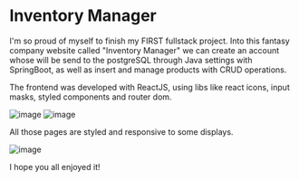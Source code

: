 # Inventory Manager


I'm so proud of myself to finish my FIRST fullstack project. 
Into this fantasy company website called "Inventory Manager" we can create an account whose will be send to the postgreSQL through Java settings with SpringBoot, as well as insert and manage products with CRUD operations.

The frontend was developed with ReactJS, using libs like react icons, input masks, styled components and router dom.


![image](https://user-images.githubusercontent.com/86061018/193933961-d440ca1c-806e-440a-920a-0d5deb2c79ac.png)
![image](https://user-images.githubusercontent.com/86061018/193933226-d82ade09-ca64-4796-8d4a-40d3f8510934.png)

All those pages are styled and responsive to some displays.

![image](https://user-images.githubusercontent.com/86061018/193933242-9eab5d8a-0c29-4c28-ba8f-df2f51c7436e.png)


I hope you all enjoyed it!
